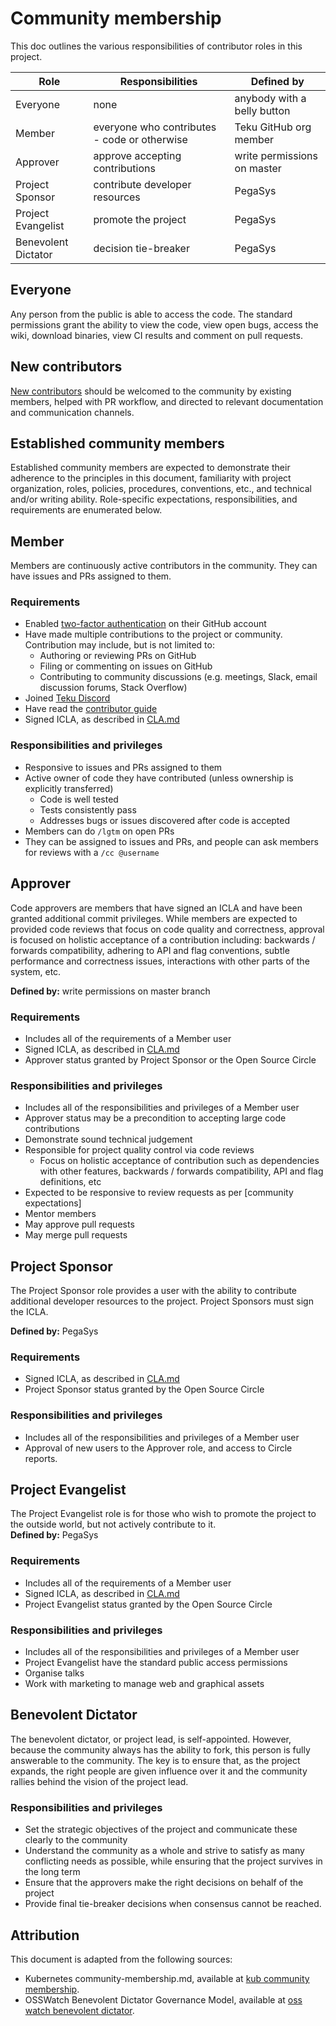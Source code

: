 # Community membership

This doc outlines the various responsibilities of contributor roles in
this project.

| Role | Responsibilities | Defined by |
| -----| ---------------- | ---------- |
| Everyone | none | anybody with a belly button
| Member | everyone who contributes - code or otherwise | Teku GitHub org member
| Approver | approve accepting contributions | write permissions on master
| Project Sponsor | contribute developer resources | PegaSys
| Project Evangelist | promote the project | PegaSys
| Benevolent Dictator | decision tie-breaker | PegaSys

## Everyone
Any person from the public is able to access the code.  The standard permissions grant the ability to view the code, view open bugs, access the wiki, download binaries, view CI results and comment on pull requests.

## New contributors

[New contributors] should be welcomed to the community by existing members,
helped with PR workflow, and directed to relevant documentation and
communication channels.

## Established community members

Established community members are expected to demonstrate their adherence to the
principles in this document, familiarity with project organization, roles,
policies, procedures, conventions, etc., and technical and/or writing ability.
Role-specific expectations, responsibilities, and requirements are enumerated
below.

## Member

Members are continuously active contributors in the community.  They can have
issues and PRs assigned to them.

### Requirements

- Enabled [two-factor authentication] on their GitHub account
- Have made multiple contributions to the project or community.  Contribution may include, but is not limited to:
    - Authoring or reviewing PRs on GitHub
    - Filing or commenting on issues on GitHub
    - Contributing to community discussions (e.g. meetings, Slack, email discussion forums, Stack Overflow)
- Joined [Teku Discord]
- Have read the [contributor guide]
- Signed ICLA, as described in [CLA.md]

### Responsibilities and privileges

- Responsive to issues and PRs assigned to them
- Active owner of code they have contributed (unless ownership is explicitly transferred)
  - Code is well tested
  - Tests consistently pass
  - Addresses bugs or issues discovered after code is accepted
- Members can do `/lgtm` on open PRs
- They can be assigned to issues and PRs, and people can ask members for reviews with a `/cc @username`

## Approver

Code approvers are members that have signed an ICLA and have been granted additional commit privileges. While members are expected to provided code reviews that focus on code quality and correctness, approval is focused on holistic acceptance of a contribution including: backwards / forwards compatibility, adhering to API and flag conventions, subtle performance and correctness issues, interactions with other parts of the system, etc.

**Defined by:** write permissions on master branch

### Requirements

- Includes all of the requirements of a Member user
- Signed ICLA, as described in [CLA.md]
- Approver status granted by Project Sponsor or the Open Source Circle

### Responsibilities and privileges
- Includes all of the responsibilities and privileges of a Member user
- Approver status may be a precondition to accepting large code contributions
- Demonstrate sound technical judgement
- Responsible for project quality control via code reviews
  - Focus on holistic acceptance of contribution such as dependencies with other features, backwards / forwards
    compatibility, API and flag definitions, etc
- Expected to be responsive to review requests as per [community expectations]
- Mentor members
- May approve pull requests
- May merge pull requests

## Project Sponsor
The Project Sponsor role provides a user with the ability to contribute additional developer resources to the project.  Project Sponsors must sign the ICLA.

**Defined by:** PegaSys

### Requirements
- Signed ICLA, as described in [CLA.md]
- Project Sponsor status granted by the Open Source Circle

### Responsibilities and privileges
- Includes all of the responsibilities and privileges of a Member user
- Approval of new users to the Approver role, and access to Circle reports.

## Project Evangelist
The Project Evangelist role is for those who wish to promote the project to the outside world, but not actively contribute to it.  
**Defined by:** PegaSys

### Requirements
- Includes all of the requirements of a Member user
- Signed ICLA, as described in [CLA.md]
- Project Evangelist status granted by the Open Source Circle

### Responsibilities and privileges
- Includes all of the responsibilities and privileges of a Member user
- Project Evangelist have the standard public access permissions
- Organise talks
- Work with marketing to manage web and graphical assets

## Benevolent Dictator
The benevolent dictator, or project lead, is self-appointed. However, because the community always has the ability to fork, this person is fully answerable to the community.  The key is to ensure that, as the project expands, the right people are given influence over it and the community rallies behind the vision of the project lead.

### Responsibilities and privileges
- Set the strategic objectives of the project and communicate these clearly to the community
- Understand the community as a whole and strive to satisfy as many conflicting needs as possible, while ensuring that the project survives in the long term
- Ensure that the approvers make the right decisions on behalf of the project
- Provide final tie-breaker decisions when consensus cannot be reached.

## Attribution

This document is adapted from the following sources:
- Kubernetes community-membership.md, available at [kub community membership].  
- OSSWatch Benevolent Dictator Governance Model, available at [oss watch benevolent dictator].  

[CLA.md]: /CLA.md
[oss watch benevolent dictator]: http://oss-watch.ac.uk/resources/benevolentdictatorgovernancemodel
[kub community membership]: https://raw.githubusercontent.com/kubernetes/community/master/community-membership.md
[contributor guide]: /CONTRIBUTING.md
[New contributors]: /CONTRIBUTING.md
[two-factor authentication]: https://help.github.com/articles/about-two-factor-authentication
[Teku Discord]: https://discord.gg/7hPv2T6
